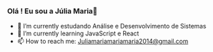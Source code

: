 ### Olá ! Eu sou a Júlia Maria👋

- 🔭 I’m currently estudando  Análise e Desenvolvimento de Sistemas
- 🌱 I’m currently learning  JavaScript e React
- 📫 How to reach me: Juliamariamariamaria2014@gmail.com
